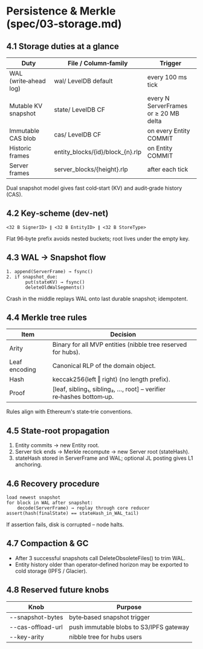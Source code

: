 # Persistence & Merkle (spec/03‑storage.md)

## 4.1 Storage duties at a glance

| Duty | File / Column‑family | Trigger |
|------|---------------------|---------|
| WAL (write‑ahead log) | wal/ LevelDB default | every 100 ms tick |
| Mutable KV snapshot | state/ LevelDB CF | every N ServerFrames or ≥ 20 MB delta |
| Immutable CAS blob | cas/ LevelDB CF | on every Entity COMMIT |
| Historic frames | entity_blocks/{id}/block_{n}.rlp | on Entity COMMIT |
| Server frames | server_blocks/{height}.rlp | after each tick |

Dual snapshot model gives fast cold‑start (KV) and audit‑grade history (CAS).

## 4.2 Key‑scheme (dev‑net)

```
<32 B SignerID> ∥ <32 B EntityID> ∥ <32 B StoreType>
```

Flat 96‑byte prefix avoids nested buckets; root lives under the empty key.

## 4.3 WAL → Snapshot flow

```
1. append(ServerFrame) → fsync()
2. if snapshot_due:
       put(stateKV) → fsync()
       deleteOldWalSegments()
```

Crash in the middle replays WAL onto last durable snapshot; idempotent.

## 4.4 Merkle tree rules

| Item | Decision |
|------|----------|
| Arity | Binary for all MVP entities (nibble tree reserved for hubs). |
| Leaf encoding | Canonical RLP of the domain object. |
| Hash | keccak256(left ‖ right) (no length prefix). |
| Proof | [leaf, sibling₁, sibling₂, …, root] – verifier re‑hashes bottom‑up. |

Rules align with Ethereum's state‑trie conventions.

## 4.5 State‑root propagation

1. Entity commits → new Entity root.
2. Server tick ends → Merkle recompute → new Server root (stateHash).
3. stateHash stored in ServerFrame and WAL; optional JL posting gives L1 anchoring.

## 4.6 Recovery procedure

```
load newest snapshot
for block in WAL after snapshot:
    decode(ServerFrame) → replay through core reducer
assert(hash(finalState) == stateHash_in_WAL_tail)
```

If assertion fails, disk is corrupted – node halts.

## 4.7 Compaction & GC

- After 3 successful snapshots call DeleteObsoleteFiles() to trim WAL.
- Entity history older than operator‑defined horizon may be exported to cold storage (IPFS / Glacier).

## 4.8 Reserved future knobs

| Knob | Purpose |
|------|---------|
| --snapshot-bytes | byte‑based snapshot trigger |
| --cas-offload-url | push immutable blobs to S3/IPFS gateway |
| --key-arity | nibble tree for hubs users |